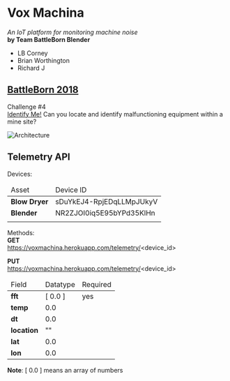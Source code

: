 # Vox Machina  
_An IoT platform for monitoring machine noise_  
**by Team BattleBorn Blender**
- LB Corney
- Brian Worthington
- Richard J

[BattleBorn 2018](https://www.eventbrite.com.au/e/battleborn-2018-hackathon-tickets-42189839947)
---------------
Challenge #4  
[Identify Me!](https://portal.unearthed.solutions/challenge/identify-me-can-you-locate-and-identify-malfunctioning-equipment-within-mine-site) Can you locate and identify malfunctioning equipment within a mine site?

![Architecture](https://github.com/rj919/voxmachina/raw/master/VoxMachinaDiagram.png)

Telemetry API
-------------
Devices:    
<table>
<thead><td>Asset</td><td>Device ID</td></thead>
<tr><td><b>Blow Dryer</b></td><td>sDuYkEJ4-RpjEDqLLMpJUkyV</td></tr>
<tr><td><b>Blender</b></td><td>NR2ZJOI0iq5E95bYPd35KlHn</td></tr>
<tr><td></td><td></td></tr>
</table>

Methods:  
**GET**  
https://voxmachina.herokuapp.com/telemetry/<device_id>

**PUT**  
https://voxmachina.herokuapp.com/telemetry/<device_id>  
<table>
<thead><td>Field</td><td>Datatype</td><td>Required</td></thead>  
<tr><td><b>fft</b></td><td>[ 0.0 ]</td><td>yes</td></tr>
<tr><td><b>temp</b></td><td>0.0</td><td></td></tr>  
<tr><td><b>dt</b></td><td>0.0</td><td></td></tr>  
<tr><td><b>location</b></td><td>""</td><td></td></tr>  
<tr><td><b>lat</b></td><td>0.0</td><td></td></tr>  
<tr><td><b>lon</b></td><td>0.0</td><td></td></tr>   
</table>

**Note**: [ 0.0 ] means an array of numbers
 